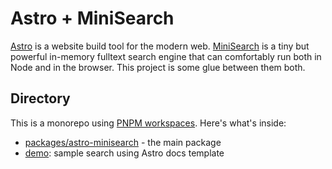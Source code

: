 # Astro + MiniSearch

[Astro](https://astro.build/) is a website build tool for the modern web.
[MiniSearch](https://github.com/lucaong/minisearch) is a tiny but powerful in-memory fulltext search engine that can comfortably run both in Node and in the browser.
This project is some glue between them both.

## Directory

This is a monorepo using [PNPM workspaces](https://pnpm.io/workspaces).
Here's what's inside:

- [packages/astro-minisearch](./packages/astro-minisearch/) - the main package
- [demo](./demo/): sample search using Astro docs template

